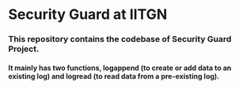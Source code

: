 # Security Guard at IITGN
### This repository contains the codebase of Security Guard Project.
#### It mainly has two functions, logappend (to create or add data to an existing log) and logread (to read data from a pre-existing log).
